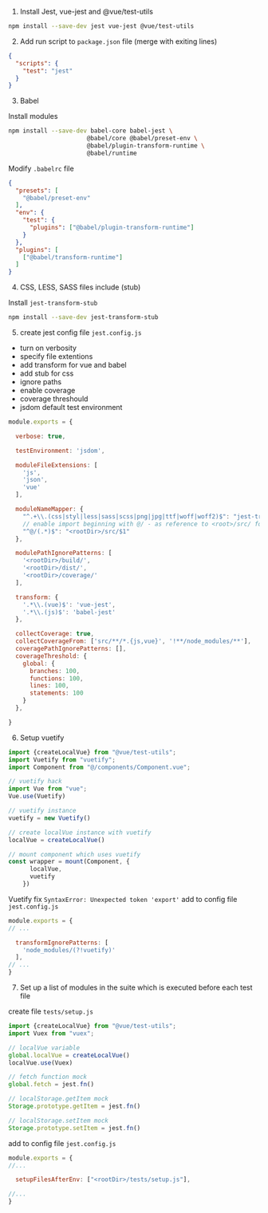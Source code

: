 1. Install Jest, vue-jest and @vue/test-utils
```bash
npm install --save-dev jest vue-jest @vue/test-utils
```

2. Add run script to `package.json` file (merge with exiting lines)
```json
{
  "scripts": {
    "test": "jest"
  }
}
```

3. Babel

Install modules

```bash
npm install --save-dev babel-core babel-jest \
                      @babel/core @babel/preset-env \
                      @babel/plugin-transform-runtime \
                      @babel/runtime
```

Modify `.babelrc` file

```json
{
  "presets": [
    "@babel/preset-env"
  ],
  "env": {
    "test": {
      "plugins": ["@babel/plugin-transform-runtime"]
    }
  },
  "plugins": [
    ["@babel/transform-runtime"]
  ]
}
```

4. CSS, LESS, SASS files include (stub)

Install `jest-transform-stub`

```bash
npm install --save-dev jest-transform-stub
```

5. create jest config file `jest.config.js`
  * turn on verbosity
  * specify file extentions
  * add transform for vue and babel
  * add stub for css
  * ignore paths
  * enable coverage
  * coverage threshould
  * jsdom default test environment
 
```javascript
module.exports = {

  verbose: true,

  testEnvironment: 'jsdom',

  moduleFileExtensions: [
    'js',
    'json',
    'vue'
  ],

  moduleNameMapper: {
    "^.+\\.(css|styl|less|sass|scss|png|jpg|ttf|woff|woff2)$": "jest-transform-stub",
    // enable import beginning with @/ - as reference to <root>/src/ folder
    "^@/(.*)$": "<rootDir>/src/$1"
  },

  modulePathIgnorePatterns: [
    '<rootDir>/build/',
    '<rootDir>/dist/',
    '<rootDir>/coverage/'
  ],

  transform: {
    '.*\\.(vue)$': 'vue-jest',
    '.*\\.(js)$': 'babel-jest'
  },

  collectCoverage: true,
  collectCoverageFrom: ['src/**/*.{js,vue}', '!**/node_modules/**'],
  coveragePathIgnorePatterns: [],
  coverageThreshold: {
    global: {
      branches: 100,
      functions: 100,
      lines: 100,
      statements: 100
    }
  },

}

```

6. Setup vuetify

```javascript
import {createLocalVue} from "@vue/test-utils";
import Vuetify from "vuetify";
import Component from "@/components/Component.vue";

// vuetify hack
import Vue from "vue";
Vue.use(Vuetify)

// vuetify instance
vuetify = new Vuetify()

// create localVue instance with vuetify
localVue = createLocalVue()

// mount component which uses vuetify
const wrapper = mount(Component, {
      localVue,
      vuetify
    })


```

Vuetify fix `SyntaxError: Unexpected token 'export'`
add to config file `jest.config.js`

```javascript
module.exports = {
// ...

  transformIgnorePatterns: [
    'node_modules/(?!vuetify)'
  ],
// ...
}
```

7. Set up a list of modules in the suite which is executed before each test file

create file `tests/setup.js`

```javascript
import {createLocalVue} from "@vue/test-utils";
import Vuex from "vuex";

// localVue variable
global.localVue = createLocalVue()
localVue.use(Vuex)

// fetch function mock
global.fetch = jest.fn()

// localStorage.getItem mock
Storage.prototype.getItem = jest.fn()

// localStorage.setItem mock
Storage.prototype.setItem = jest.fn()

```

add to config file `jest.config.js`

```javascript
module.exports = {
//...

  setupFilesAfterEnv: ["<rootDir>/tests/setup.js"],

//...
}
```
